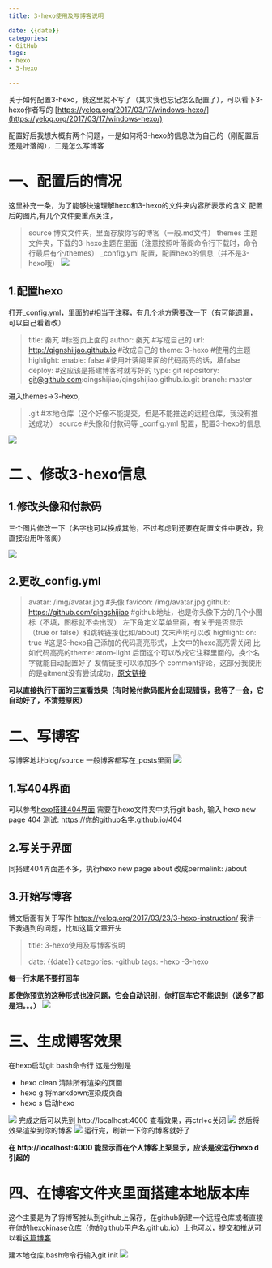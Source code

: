 ```yaml
---
title: 3-hexo使用及写博客说明

date: {{date}}
categories:
- GitHub
tags:
- hexo
- 3-hexo

---
```

关于如何配置3-hexo，我这里就不写了（其实我也忘记怎么配置了），可以看下3-hexo作者写的 [https://yelog.org/2017/03/17/windows-hexo/](https://yelog.org/2017/03/17/windows-hexo/)

配置好后我想大概有两个问题，一是如何将3-hexo的信息改为自己的（刚配置后还是叶落阁），二是怎么写博客

# 一、配置后的情况
这里补充一条，为了能够快速理解hexo和3-hexo的文件夹内容所表示的含义
配置后的图片,有几个文件要重点关注，
> source 博文文件夹，里面存放你写的博客（一般.md文件）
> themes 主题文件夹，下载的3-hexo主题在里面（注意按照叶落阁命令行下载时，命令行最后有个/themes）
> _config.yml 配置，配置hexo的信息（并不是3-hexo哦）
![](http://ww1.sinaimg.cn/large/006YaFIqly1g5ude1jvwyj30l30bat9n.jpg)
## 1.配置hexo
打开_config.yml，里面的#相当于注释，有几个地方需要改一下（有可能遗漏，可以自己看着改）
> title: 秦艽 #标签页上面的
> author: 秦艽 #写成自己的
> url: http://qignshiijao.github.io #改成自己的
> theme: 3-hexo #使用的主题
> highlight: enable: false #使用叶落阁里面的代码高亮的话，填false
> deploy: #这应该是搭建博客时就写好的
>  type: git
>  repository: git@github.com:qingshijiao/qingshijiao.github.io.git
>  branch: master

进入themes->3-hexo,
> .git #本地仓库（这个好像不能提交，但是不能推送的远程仓库，我没有推送成功）
> source #头像和付款码等
> _config.yml 配置，配置3-hexo的信息

![](http://ww1.sinaimg.cn/large/006YaFIqly1g5ude1jtp9j30kt07t0tb.jpg)

# 二 、修改3-hexo信息
## 1.修改头像和付款码 ##
三个图片修改一下（名字也可以换成其他，不过考虑到还要在配置文件中更改，我直接沿用叶落阁）

![](http://ww1.sinaimg.cn/large/006YaFIqly1g5ude1k8wcj30n9065mz9.jpg)
## 2.更改_config.yml
> avatar: /img/avatar.jpg #头像
> favicon: /img/avatar.jpg
> github: https://github.com/qingshijiao #github地址，也是你头像下方的几个小图标（不填，图标就不会出现）
> 左下角定义菜单里面，有关于是否显示（true or false）和跳转链接(比如/about)
> 文末声明可以改
> highlight: on: true #这是3-hexo自己添加的代码高亮形式，上文中的hexo高亮需关闭
> 比如代码高亮的theme: atom-light 后面这个可以改成它注释里面的，换个名字就能自动配置好了
> 友情链接可以添加多个
> comment评论，这部分我使用的是gitment没有尝试成功，[原文链接](https://yelog.org/2017/06/26/gitment/)

**可以直接执行下面的三查看效果（有时候付款码图片会出现错误，我等了一会，它自动好了，不清楚原因）**

# 二、写博客
写博客地址blog/source
一般博客都写在_posts里面
![](http://ww1.sinaimg.cn/large/006YaFIqly1g5udh627azj30g305w3yo.jpg)
## 1.写404界面
可以参考[hexo搭建404界面](https://yelog.org/2017/02/25/hexo-create-404-page/)
需要在hexo文件夹中执行git bash, 输入 hexo new page 404
测试: https://你的github名字.github.io/404
## 2.写关于界面
同搭建404界面差不多，执行hexo new page about
改成permalink: /about
## 3.开始写博客
博文后面有关于写作 https://yelog.org/2017/03/23/3-hexo-instruction/
我讲一下我遇到的问题，比如这篇文章开头
> title: 3-hexo使用及写博客说明
>
> date: {{date}}
> categories:
> -github
> tags:
> -hexo
> -3-hexo

**每一行末尾不要打回车**

**即使你预览的这种形式也没问题，它会自动识别，你打回车它不能识别（说多了都是泪。。。）**
![](http://ww1.sinaimg.cn/large/006YaFIqly1g5udh60ffjj30zi05i74j.jpg)
# 三、生成博客效果
在hexo启动git bash命令行
这是分别是
- hexo clean 清除所有渲染的页面
- hexo g 将markdown渲染成页面
- hexo s 启动hexo

![](http://ww1.sinaimg.cn/large/006YaFIqly1g5udh5zqmuj30gx019744.jpg)
完成之后可以先到 http://localhost:4000 查看效果，再ctrl+c关闭
![](http://ww1.sinaimg.cn/large/006YaFIqly1g5udh5zsduj30jq01o746.jpg)
然后将效果渲染到你的博客
![](http://ww1.sinaimg.cn/large/006YaFIqly1g5udh5zrdcj30kc02oaa0.jpg)
运行完，刷新一下你的博客就好了

**在 http://localhost:4000 能显示而在个人博客上泵显示，应该是没运行hexo d引起的**

# 四、在博客文件夹里面搭建本地版本库
这个主要是为了将博客推从到github上保存，在github新建一个远程仓库或者直接在你的hexokinase仓库（你的github用户名.github.io）上也可以，提交和推从可以看[这篇博客](https://qingshijiao.github.io/2019/08/07/GitHub%E6%9C%80%E5%85%A8%E5%85%A5%E9%97%A8%E6%89%8B%E5%86%8C%EF%BC%88%E5%B0%8F%E7%99%BD%E5%90%91%EF%BC%89/)

建本地仓库,bash命令行输入git init
![](http://ww1.sinaimg.cn/large/006YaFIqly1g5udh608yaj30lc09hjru.jpg)
